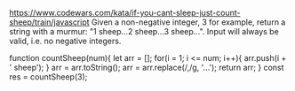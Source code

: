 https://www.codewars.com/kata/if-you-cant-sleep-just-count-sheep/train/javascript
Given a non-negative integer, 3 for example, return a string with a murmur: 
"1 sheep...2 sheep...3 sheep...". Input will always be valid, i.e. no negative integers.

function countSheep(num){
  let arr = [];
  for(i = 1; i <= num; i++){
    arr.push(i + ' sheep');
  }
  arr = arr.toString();
  arr = arr.replace(/,/g, '...');
  return arr;
}
  const res = countSheep(3);